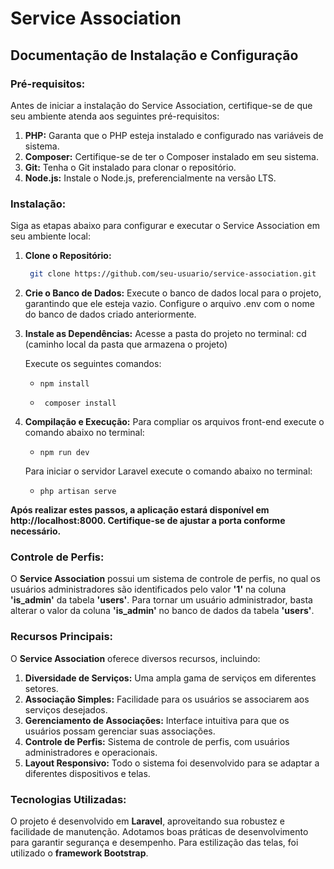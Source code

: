 # Service Association

## Documentação de Instalação e Configuração

### Pré-requisitos:

Antes de iniciar a instalação do Service Association, certifique-se de que seu ambiente atenda aos seguintes pré-requisitos:

1. **PHP:** Garanta que o PHP esteja instalado e configurado nas variáveis de sistema.
2. **Composer:** Certifique-se de ter o Composer instalado em seu sistema.
3. **Git:** Tenha o Git instalado para clonar o repositório.
4. **Node.js:** Instale o Node.js, preferencialmente na versão LTS.

### Instalação:

Siga as etapas abaixo para configurar e executar o Service Association em seu ambiente local:

1. **Clone o Repositório:**
   ```bash
    git clone https://github.com/seu-usuario/service-association.git

2. **Crie o Banco de Dados:**
    Execute o banco de dados local para o projeto, garantindo que ele esteja vazio.
    Configure o arquivo .env com o nome do banco de dados criado anteriormente.

3. **Instale as Dependências:**
    Acesse a pasta do projeto no terminal:
   cd (caminho local da pasta que armazena o projeto)

    Execute os seguintes comandos:
   *     npm install
   *      composer install

4. **Compilação e Execução:**
   Para compliar os arquivos front-end execute o comando abaixo no terminal:
   *     npm run dev
     
   Para iniciar o servidor Laravel execute o comando abaixo no terminal:
   *     php artisan serve

**Após realizar estes passos, a aplicação estará disponível em http://localhost:8000. Certifique-se de ajustar a porta conforme necessário.**    

### Controle de Perfis:

O **Service Association** possui um sistema de controle de perfis, no qual os usuários administradores são identificados pelo valor **'1'** na coluna **'is_admin'** da tabela **'users'**. Para tornar um usuário administrador, basta alterar o valor da coluna **'is_admin'** no banco de dados da tabela **'users'**.

### Recursos Principais:
O **Service Association** oferece diversos recursos, incluindo:

1. **Diversidade de Serviços:** Uma ampla gama de serviços em diferentes setores.
2. **Associação Simples:** Facilidade para os usuários se associarem aos serviços desejados.
3. **Gerenciamento de Associações:** Interface intuitiva para que os usuários possam gerenciar suas associações.
4. **Controle de Perfis:** Sistema de controle de perfis, com usuários administradores e operacionais.
5. **Layout Responsivo:** Todo o sistema foi desenvolvido para se adaptar a diferentes dispositivos e telas.

 ### Tecnologias Utilizadas:
O projeto é desenvolvido em **Laravel**, aproveitando sua robustez e facilidade de manutenção. Adotamos boas práticas de desenvolvimento para garantir segurança e desempenho. Para estilização das telas, foi utilizado o **framework Bootstrap**.


   
